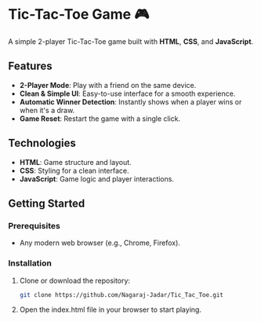 # Tic-Tac-Toe Game 🎮

A simple 2-player Tic-Tac-Toe game built with **HTML**, **CSS**, and **JavaScript**.

## Features

- **2-Player Mode**: Play with a friend on the same device.
- **Clean & Simple UI**: Easy-to-use interface for a smooth experience.
- **Automatic Winner Detection**: Instantly shows when a player wins or when it's a draw.
- **Game Reset**: Restart the game with a single click.

## Technologies

- **HTML**: Game structure and layout.
- **CSS**: Styling for a clean interface.
- **JavaScript**: Game logic and player interactions.

## Getting Started

### Prerequisites

- Any modern web browser (e.g., Chrome, Firefox).

### Installation

1. Clone or download the repository:
   ```bash
   git clone https://github.com/Nagaraj-Jadar/Tic_Tac_Toe.git
2. Open the index.html file in your browser to start playing.
